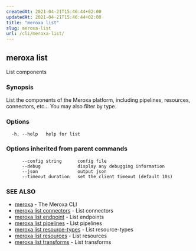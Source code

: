 ```yaml
---
createdAt: 2021-04-21T15:46:44+02:00
updatedAt: 2021-04-21T15:46:44+02:00
title: "meroxa list"
slug: meroxa-list
url: /cli/meroxa-list/
---
```

## meroxa list

List components

### Synopsis

List the components of the Meroxa platform, including pipelines,
 resources, connectors, etc... You may also filter by type.

### Options

```
  -h, --help   help for list
```

### Options inherited from parent commands

```
      --config string      config file
      --debug              display any debugging information
      --json               output json
      --timeout duration   set the client timeout (default 10s)
```

### SEE ALSO

* [meroxa](/cli/meroxa/)	 - The Meroxa CLI
* [meroxa list connectors](/cli/meroxa-list-connectors/)	 - List connectors
* [meroxa list endpoint](/cli/meroxa-list-endpoint/)	 - List endpoints
* [meroxa list pipelines](/cli/meroxa-list-pipelines/)	 - List pipelines
* [meroxa list resource-types](/cli/meroxa-list-resource-types/)	 - List resource-types
* [meroxa list resources](/cli/meroxa-list-resources/)	 - List resources
* [meroxa list transforms](/cli/meroxa-list-transforms/)	 - List transforms

